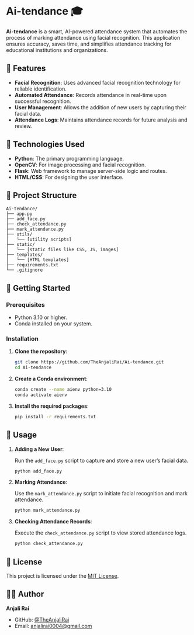 # Ai-tendance 🎓

**Ai-tendance** is a smart, AI-powered attendance system that automates the process of marking attendance using facial recognition. This application ensures accuracy, saves time, and simplifies attendance tracking for educational institutions and organizations.

## 🧪 Features

- **Facial Recognition**: Uses advanced facial recognition technology for reliable identification.
- **Automated Attendance**: Records attendance in real-time upon successful recognition.
- **User Management**: Allows the addition of new users by capturing their facial data.
- **Attendance Logs**: Maintains attendance records for future analysis and review.

## 🔧 Technologies Used

- **Python**: The primary programming language.
- **OpenCV**: For image processing and facial recognition.
- **Flask**: Web framework to manage server-side logic and routes.
- **HTML/CSS**: For designing the user interface.

## 📁 Project Structure

```
Ai-tendance/
├── app.py
├── add_face.py
├── check_attendance.py
├── mark_attendance.py
├── utils/
│   └── [utility scripts]
├── static/
│   └── [static files like CSS, JS, images]
├── templates/
│   └── [HTML templates]
├── requirements.txt
└── .gitignore
```

## 🚀 Getting Started

### Prerequisites

- Python 3.10 or higher.
- Conda installed on your system.

### Installation

1. **Clone the repository**:

   ```bash
   git clone https://github.com/TheAnjaliRai/Ai-tendance.git
   cd Ai-tendance
   ```

2. **Create a Conda environment**:

   ```bash
   conda create --name aienv python=3.10
   conda activate aienv
   ```

3. **Install the required packages**:

   ```bash
   pip install -r requirements.txt
   ```

## 📸 Usage

1. **Adding a New User**:

   Run the `add_face.py` script to capture and store a new user’s facial data.

   ```bash
   python add_face.py
   ```

2. **Marking Attendance**:

   Use the `mark_attendance.py` script to initiate facial recognition and mark attendance.

   ```bash
   python mark_attendance.py
   ```

3. **Checking Attendance Records**:

   Execute the `check_attendance.py` script to view stored attendance logs.

   ```bash
   python check_attendance.py
   ```

## 📃 License

This project is licensed under the [MIT License](LICENSE).

## 👩‍💻 Author

**Anjali Rai**

- GitHub: [@TheAnjaliRai](https://github.com/TheAnjaliRai)
- Email: anjalirai0004@gmail.com


